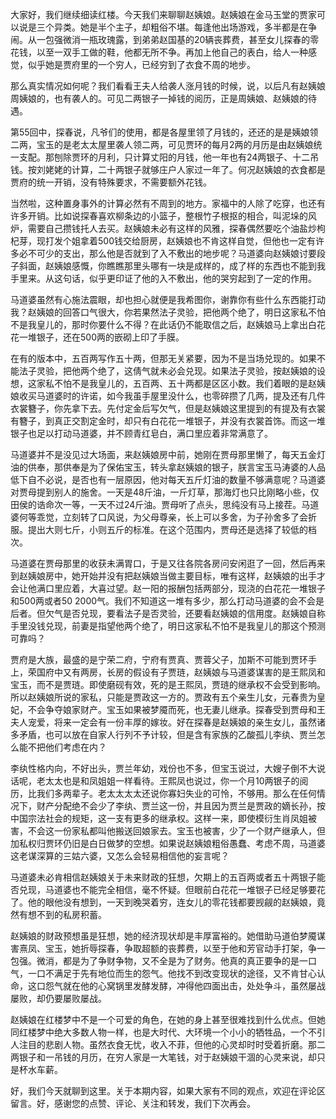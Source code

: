 
大家好，我们继续细读红楼。今天我们来聊聊赵姨娘。赵姨娘在金马玉堂的贾家可以说是三个异类。她是半个主子，却粗俗不堪。每逢他出场游戏，多半都是在争闹。从一包强微消一瓶玫瑰露，到弟弟赵国基的20辆丧葬费，甚至女儿探春的零花钱，以至一双手工做的鞋，他都无所不争。再加上他自己的表白，给人一种感觉，似乎她是贾府里的一个穷人，已经穷到了衣食不周的地步。

那么真实情况如何呢？我们看看王夫人给袭人涨月钱的时候，说，以后凡有赵姨娘周姨娘的，也有袭人的。可见二两银子一掉钱的阅历，正是周姨娘、赵姨娘的待遇。

第55回中，探春说，凡爷们的使用，都是各屋里领了月钱的，还还的是是姨娘领二两，宝玉的是老太太屋里袭人领二两，可见贾环的每月2两的月历是由赵姨娘统一支配。那刨除贾环的月利，只计算丈阳的月钱，他一年也有24两银子、十二吊钱。按刘姥姥的计算，二十两银子就够庄户人家过一年了。何况赵姨娘的衣食都是贾府的统一开销，没有特殊要求，不需要额外花钱。

当然啦，这种置身事外的计算必然有不周到的地方。家福中的人除了吃穿，也还有许多开销。比如说探春喜欢柳条边的小篮子，整根竹子根抠的相合，叫泥垛的风炉，需要自己攒钱托人去买。赵姨娘未必有这样的风雅，探春偶然要吃个油盐炒枸杞芽，现打发个姐拿着500钱交给厨房，赵姨娘也不肯这样自觉，但他也一定有许多必不可少的支出，那么他是否就到了入不敷出的地步呢？马道婆向赵姨娘讨要段子斜面，赵姨娘感慨，你瞧瞧那里头哪有一块是成样的，成了样的东西也不能到我手里来。从这句话，似乎更印证了他的入不敷出，他的哭穷起到了一定的作用。

马道婆虽然有心施法震眼，却也担心就便是我希图你，谢靠你有些什么东西能打动我？赵姨娘的回答口气很大，你若果然法子灵验，把他两个绝了，明日这家私不怕不是我皇儿的，那时你要什么不得？在此话仍不能取信之后，赵姨娘马上拿出白花花一堆银子，还在500两的嵌砌上印了手膜。

在有的版本中，五百两写作五十两，但那无关紧要，因为不是当场兑现的。如果不能法子灵验，把他两个绝了，这倩气就未必会兑现。如果法子灵验，按赵姨娘的设想，这家私不怕不是我皇儿的，五百两、五十两都是区区小数。我们着眼的是赵姨娘收买马道婆时的许诺，如今我虽手屋里没什么，也零碎攒了几两，提及还有几件衣裳簪子，你先拿下去。先付定金后写欠气，但是赵姨娘这里提到的有提及有衣裳有簪子，到真正交割定金时，却只有白花花一堆银子，并没有衣裳首饰。而这一堆银子也足以打动马道婆，并不顾青红皂白，满口里应着非常满意了。

马道婆并不是没见过大场面，来赵姨娘房中前，她刚在贾母那里懒了，每天五金灯油的供奉，那供奉是为了保佑宝玉，转头拿赵姨娘的银子，朕言宝玉马涛婆的人品低下自不必说，是否也有一层原因，他对每天五斤灯油的数量不够满意呢？马道婆对贾母提到别人的施舍。一天是48斤油，一斤灯草，那海灯也只比刚略小些，仅田侯的诰命次一等，一天不过24斤油。贾母听了点头，思纯没有马上接茬。马道婆何等乖觉，立刻转了口风说，为父母尊亲，长上可以多舍，为子孙舍多了会折服。提出大则七斤，小则五斤的标准。在这个范围内，贾母还是选择了较低的档次。

马道婆在贾母那里的收获未满胃口，于是又往各院各房问安闲逛了一回，然后再来到赵姨娘房中，她开始并没有把赵姨娘当做主要目标，唯有这样，赵姨娘的出手才会让他满口里应着，大喜过望。赵一阳的报酬包括两部分，现浇的白花花一堆银子和500两或者50 2000气。我们不知道这一堆有多少，那么打动马道婆的会不会是后者。但欠气是否兑现，要看法子是否灵验，还要看赵姨娘的信用度。赵姨娘自称手里没钱兑现，前妻是指望他两个绝了，明日这家私不怕不是我皇儿的那这个预测可靠吗？

贾府是大族，最盛的是宁荣二府，宁府有贾真、贾蓉父子，加斯不可能到贾环手上，荣国府中又有两房，长房的假设有子贾琏，赵姨娘与马道婆谋害的是王熙凤和宝玉，而不是贾琏。即使磨砚有效，死的是王熙凤，贾琏的继承权不会受到影响。所以赵姨娘所说的家私，只能是贾政这一方的。贾政有五个亲生儿女，元春贵为皇妃，不会争夺娘家财产。宝玉如果被梦魇而死，也无妻儿继承。探春受到贾母和王夫人宠爱，将来一定会有一份丰厚的嫁妆。好在探春是赵姨娘的亲生女儿，虽然诸多矛盾，也可以放在自家人行列不予计较，但是含有家族的乙酸孤儿李纨、贾兰怎么能不把他们考虑在内？

李纨性格内向，不好出头，贾兰年幼，戏份也不多，但宝玉说过，大嫂子倒不大说话呢，老太太也是和凤姐姐一样看待。王熙凤也说过，你一个月10两银子的阅历，比我们多两辈子。老太太太太还说你寡妇失业的可怜，不够用。那么在任何情况下，财产分配绝不会少了李纨、贾兰这一份，并且因为贾兰是贾政的嫡长孙，按中国宗法社会的规矩，这一支有更多的继承权。这样一来，即使模衍生肖凤姐被害，不会这一份家私都叫他搬送回娘家去。宝玉也被害，少了一个财产继承人，但加私权归贾环仍旧是白日做梦的空想。如果说赵姨娘粗俗愚蠢、考虑不周，马道婆这老谋深算的三姑六婆，又怎么会轻易相信他的妄言呢？

马道婆未必肯相信赵姨娘关于未来财政的狂想，欠期上的五百两或者五十两银子能否兑现，马道婆也不能完全相信，毫不怀疑。但眼前白花花一堆银子已经足够要花了。他的眼他没有想到，一天到晚哭着穷，连女儿的零花钱都要觊觎的赵姨娘，竟然有想不到的私房积蓄。

赵姨娘的财政预想虽是狂想，她的经济现状却是丰厚富裕的。她借助马道伯梦魇谋害熹凤、宝玉，她折辱探春，争取超额的丧葬费，以至于他和芳官动手打架，争一包强。微消，都是为了争财争物，又不全是为了财务。他真的真正要争的是一口气，一口不满足于先有地位而生的怨气。他找不到改变现状的途径，又不肯甘心认命，这口怨气就在他的心窝锅里发酵发酵，冲得他四面出击，处处争斗，虽然屡战屡败，却仍要屡败屡战。

赵姨娘在红楼梦中不是一个可爱的角色，在她的身上甚至很难找到什么优点。但她同红楼梦中绝大多数人物一样，也是大时代、大环境一个小小的牺牲品，一个不引人注目的悲剧人物。虽然衣食无忧，收入不菲，但他的心灵却时时受着折磨。那二两银子和一吊钱的月历，在穷人家是一大笔钱，对于赵姨娘干涸的心灵来说，却只是杯水车薪。

好，我们今天就聊到这里。关于本期内容，如果大家有不同的观点，欢迎在评论区留言。好，感谢您的点赞、评论、关注和转发，我们下次再会。


